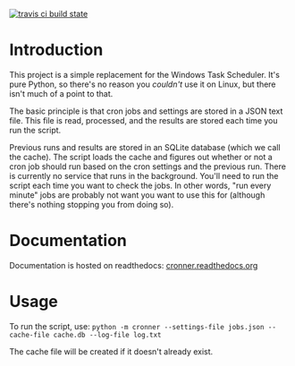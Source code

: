 [![travis ci build state](https://travis-ci.org/mtik00/cronner.svg?branch=master)](https://travis-ci.org/mtik00/cronner)

Introduction
============

This project is a simple replacement for the Windows Task Scheduler.  It's
pure Python, so there's no reason you *couldn't* use it on Linux, but there
isn't much of a point to that.

The basic principle is that cron jobs and settings are stored in a JSON text
file.  This file is read, processed, and the results are stored each time you
run the script.

Previous runs and results are stored in an SQLite database (which we call the
cache).  The script loads the cache and figures out whether or not a cron job
should run based on the cron settings and the previous run.  There is currently
no service that runs in the background.  You'll need to run the script each time
you want to check the jobs.  In other words, "run every minute" jobs are probably
not want you want to use this for (although there's nothing stopping you from
doing so).

Documentation
=============

Documentation is hosted on readthedocs: [cronner.readthedocs.org](http://cronner.readthedocs.org/en/latest/)

Usage
=====

To run the script, use: `python -m cronner --settings-file jobs.json --cache-file
    cache.db --log-file log.txt`

The cache file will be created if it doesn't already exist.
